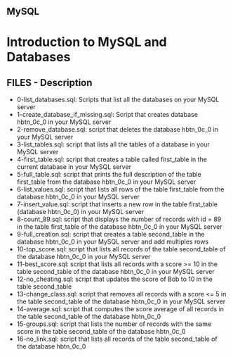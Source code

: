 ## MySQL 

# Introduction to MySQL and Databases

## FILES - Description

* 0-list_databases.sql: Scripts that list all the databases on your MySQL server
* 1-create_database_if_missing.sql: Script that creates database hbtn_0c_0 in your MySQL server
* 2-remove_database.sql: script that deletes the database hbtn_0c_0 in your MySQL server
* 3-list_tables.sql: script that lists all the tables of a database in your MySQL server
* 4-first_table.sql: script that creates a table called first_table in the current database in your MySQL server
* 5-full_table.sql: script that prints the full description of the table first_table from the database hbtn_0c_0 in your MySQL server
* 6-list_values.sql: script that lists all rows of the table first_table from the database hbtn_0c_0 in your MySQL server
* 7-insert_value.sql: script that inserts a new row in the table first_table (database hbtn_0c_0) in your MySQL server
* 8-count_89.sql: script that displays the number of records with id = 89 in the table first_table of the database hbtn_0c_0 in your MySQL server
* 9-full_creation.sql: script that creates a table second_table in the database hbtn_0c_0 in your MySQL server and add multiples rows
* 10-top_score.sql: script that lists all records of the table second_table of the database hbtn_0c_0 in your MySQL server
* 11-best_score.sql: script that lists all records with a score >= 10 in the table second_table of the database hbtn_0c_0 in your MySQL server
* 12-no_cheating.sql: script that updates the score of Bob to 10 in the table second_table
* 13-change_class.sql: script that removes all records with a score <= 5 in the table second_table of the database hbtn_0c_0 in your MySQL server
* 14-average.sql: script that computes the score average of all records in the table second_table of the database hbtn_0c_0
* 15-groups.sql: script that lists the number of records with the same score in the table second_table of the database hbtn_0c_0
* 16-no_link.sql: script that lists all records of the table second_table of the database hbtn_0c_0
